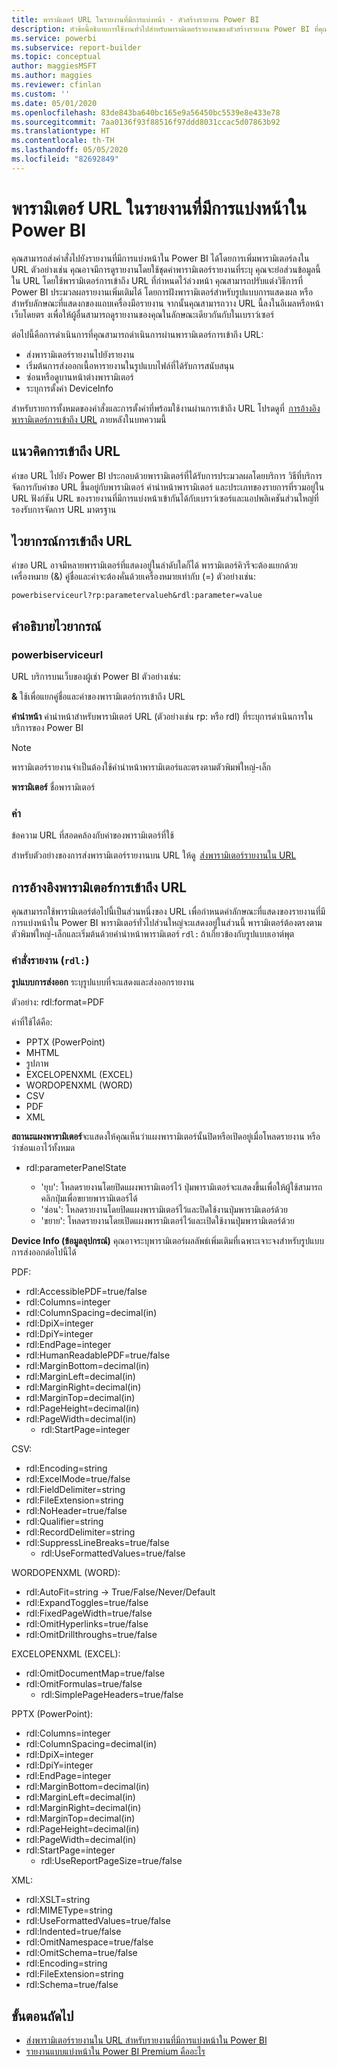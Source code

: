 ```yaml
---
title: พารามิเตอร์ URL ในรายงานที่มีการแบ่งหน้า - ตัวสร้างรายงาน Power BI
description: หัวข้อนี้อธิบายการใช้งานทั่วไปสำหรับพารามิเตอร์รายงานของตัวสร้างรายงาน Power BI ที่คุณสมบัติต่างๆ คุณสามารถตั้งค่าได้และเพิ่มเติมอีกมาก
ms.service: powerbi
ms.subservice: report-builder
ms.topic: conceptual
author: maggiesMSFT
ms.author: maggies
ms.reviewer: cfinlan
ms.custom: ''
ms.date: 05/01/2020
ms.openlocfilehash: 83de843ba640bc165e9a56450bc5539e8e433e78
ms.sourcegitcommit: 7aa0136f93f88516f97ddd8031ccac5d07863b92
ms.translationtype: HT
ms.contentlocale: th-TH
ms.lasthandoff: 05/05/2020
ms.locfileid: "82692849"
---
```

# <a name="url-parameters-in-paginated-reports-in-power-bi"></a>พารามิเตอร์ URL ในรายงานที่มีการแบ่งหน้าใน Power BI

คุณสามารถส่งคำสั่งไปยังรายงานที่มีการแบ่งหน้าใน Power BI ได้โดยการเพิ่มพารามิเตอร์ลงใน URL ตัวอย่างเช่น คุณอาจมีการดูรายงานโดยใช้ชุดค่าพารามิเตอร์รายงานที่ระบุ คุณจะย่อส่วนข้อมูลนี้ใน URL โดยใช้พารามิเตอร์การเข้าถึง URL ที่กำหนดไว้ล่วงหน้า คุณสามารถปรับแต่งวิธีการที่ Power BI ประมวลผลรายงานเพิ่มเติมได้ โดยการฝังพารามิเตอร์สำหรับรูปแบบการแสดงผล หรือสำหรับลักษณะที่แสดงกของแถบเครื่องมือรายงาน จากนั้นคุณสามารถวาง URL นี้ลงในอีเมลหรือหน้าเว็บโดยตร งเพื่อให้ผู้อื่นสามารถดูรายงานของคุณในลักษณะเดียวกันกับในเบราว์เซอร์ 

ต่อไปนี้คือการดำเนินการที่คุณสามารถดำเนินการผ่านพารามิเตอร์การเข้าถึง URL: 

- ส่งพารามิเตอร์รายงานไปยังรายงาน 
- เริ่มต้นการส่งออกเนื้อหารายงานในรูปแบบไฟล์ที่ได้รับการสนับสนุน 
- ซ่อนหรือดูบานหน้าต่างพารามิเตอร์ 
- ระบุการตั้งค่า DeviceInfo 

สำหรับรายการทั้งหมดของคำสั่งและการตั้งค่าที่พร้อมใช้งานผ่านการเข้าถึง URL โปรดดูที่  [การอ้างอิงพารามิเตอร์การเข้าถึง URL](#url-access-parameter-reference) ภายหลังในบทความนี้ 

## <a name="url-access-concepts"></a>แนวคิดการเข้าถึง URL 

คำขอ URL ไปยัง Power BI ประกอบด้วยพารามิเตอร์ที่ได้รับการประมวลผลโดยบริการ วิธีที่บริการจัดการกับคำขอ URL ขึ้นอยู่กับพารามิเตอร์ คำนำหน้าพารามิเตอร์ และประเภทของรายการที่รวมอยู่ใน URL ฟังก์ชัน URL ของรายงานที่มีการแบ่งหน้าเข้ากันได้กับเบราว์เซอร์และแอปพลิเคชันส่วนใหญ่ที่รองรับการจัดการ URL มาตรฐาน 

## <a name="url-access-syntax"></a>ไวยากรณ์การเข้าถึง URL 

คำขอ URL อาจมีหลายพารามิเตอร์ที่แสดงอยู่ในลำดับใดก็ได้ พารามิเตอร์คิวรีจะต้องแยกด้วยเครื่องหมาย (&) คู่ชื่อและค่าจะต้องคั่นด้วยเครื่องหมายเท่ากับ (=) ตัวอย่างเช่น:

```
powerbiserviceurl?rp:parametervalueh&rdl:parameter=value  
```

## <a name="syntax-description"></a>คำอธิบายไวยากรณ์ 

### <a name="powerbiserviceurl"></a>powerbiserviceurl 

URL บริการบนเว็บของผู้เช่า Power BI ตัวอย่างเช่น: 

**&** ใช้เพื่อแยกคู่ชื่อและค่าของพารามิเตอร์การเข้าถึง URL

**คำนำหน้า** คำนำหน้าสำหรับพารามิเตอร์ URL (ตัวอย่างเช่น rp: หรือ rdl) ที่ระบุการดำเนินการในบริการของ Power BI 

> [!NOTE]
> พารามิเตอร์รายงานจำเป็นต้องใช้คำนำหน้าพารามิเตอร์และตรงตามตัวพิมพ์ใหญ่-เล็ก 

**พารามิเตอร์** ชื่อพารามิเตอร์ 

### <a name="value"></a>ค่า 

ข้อความ URL ที่สอดคล้องกับค่าของพารามิเตอร์ที่ใช้ 

สำหรับตัวอย่างของการส่งพารามิเตอร์รายงานบน URL ให้ดู  [ส่งพารามิเตอร์รายงานใน URL](report-builder-url-pass-parameters.md)

## <a name="url-access-parameter-reference"></a>การอ้างอิงพารามิเตอร์การเข้าถึง URL

คุณสามารถใช้พารามิเตอร์ต่อไปนี้เป็นส่วนหนึ่งของ URL เพื่อกำหนดค่าลักษณะที่แสดงของรายงานที่มีการแบ่งหน้าใน Power BI พารามิเตอร์ทั่วไปส่วนใหญ่จะแสดงอยู่ในส่วนนี้ พารามิเตอร์ต้องตรงตามตัวพิมพ์ใหญ่-เล็กและเริ่มต้นด้วยคำนำหน้าพารามิเตอร์ `rdl:` ถ้าเกี่ยวข้องกับรูปแบบเอาต์พุต  

### <a name="report-commands-rdl"></a>คำสั่งรายงาน (`rdl:`) 

**รูปแบบการส่งออก** ระบุรูปแบบที่จะแสดงและส่งออกรายงาน

ตัวอย่าง: rdl:format=PDF

ค่าที่ใช้ได้คือ:
 
- PPTX (PowerPoint)
- MHTML 
- รูปภาพ 
- EXCELOPENXML (EXCEL) 
- WORDOPENXML (WORD) 
- CSV 
- PDF 
- XML 

**สถานะแผงพารามิเตอร์**จะแสดงให้คุณเห็นว่าแผงพารามิเตอร์นั้นปิดหรือเปิดอยู่เมื่อโหลดรายงาน หรือว่าซ่อนเอาไว้ทั้งหมด

-   rdl:parameterPanelState

    - 'ยุบ': โหลดรายงานโดยปิดแผงพารามิเตอร์ไว้ ปุ่มพารามิเตอร์จะแสดงขึ้นเพื่อให้ผู้ใช้สามารถคลิกปุ่มเพื่อขยายพารามิเตอร์ได้
    - 'ซ่อน': โหลดรายงานโดยปิดแผงพารามิเตอร์ไว้และปิดใช้งานปุ่มพารามิเตอร์ด้วย
    - 'ขยาย': โหลดรายงานโดยเปิดแผงพารามิเตอร์ไว้และเปิดใช้งานปุ่มพารามิเตอร์ด้วย

**Device Info (ข้อมูลอุปกรณ์)** คุณอาจระบุพารามิเตอร์ผลลัพธ์เพิ่มเติมที่เฉพาะเจาะจงสำหรับรูปแบบการส่งออกต่อไปนี้ได้ 

PDF:

- rdl:AccessiblePDF=true/false
- rdl:Columns=integer
- rdl:ColumnSpacing=decimal(in)
- rdl:DpiX=integer
- rdl:DpiY=integer
- rdl:EndPage=integer
- rdl:HumanReadablePDF=true/false
- rdl:MarginBottom=decimal(in)
- rdl:MarginLeft=decimal(in)
- rdl:MarginRight=decimal(in)
- rdl:MarginTop=decimal(in)
- rdl:PageHeight=decimal(in)
- rdl:PageWidth=decimal(in)
    - rdl:StartPage=integer
    
CSV:

- rdl:Encoding=string
- rdl:ExcelMode=true/false
- rdl:FieldDelimiter=string
- rdl:FileExtension=string
- rdl:NoHeader=true/false
- rdl:Qualifier=string
- rdl:RecordDelimiter=string
- rdl:SuppressLineBreaks=true/false
    - rdl:UseFormattedValues=true/false
    
WORDOPENXML (WORD):

- rdl:AutoFit=string -> True/False/Never/Default
- rdl:ExpandToggles=true/false
- rdl:FixedPageWidth=true/false
- rdl:OmitHyperlinks=true/false
- rdl:OmitDrillthroughs=true/false

EXCELOPENXML (EXCEL):

- rdl:OmitDocumentMap=true/false
- rdl:OmitFormulas=true/false
    - rdl:SimplePageHeaders=true/false
    
PPTX (PowerPoint):
 
- rdl:Columns=integer
- rdl:ColumnSpacing=decimal(in)
- rdl:DpiX=integer
- rdl:DpiY=integer
- rdl:EndPage=integer
- rdl:MarginBottom=decimal(in)
- rdl:MarginLeft=decimal(in)
- rdl:MarginRight=decimal(in)
- rdl:MarginTop=decimal(in)
- rdl:PageHeight=decimal(in)
- rdl:PageWidth=decimal(in)
- rdl:StartPage=integer
    - rdl:UseReportPageSize=true/false

XML:

- rdl:XSLT=string
- rdl:MIMEType=string
- rdl:UseFormattedValues=true/false
- rdl:Indented=true/false
- rdl:OmitNamespace=true/false
- rdl:OmitSchema=true/false
- rdl:Encoding=string
- rdl:FileExtension=string
- rdl:Schema=true/false

## <a name="next-steps"></a>ขั้นตอนถัดไป

- [ส่งพารามิเตอร์รายงานใน URL สำหรับรายงานที่มีการแบ่งหน้าใน Power BI](report-builder-url-pass-parameters.md)
- [รายงานแบบแบ่งหน้าใน Power BI Premium คืออะไร](paginated-reports-report-builder-power-bi.md)
